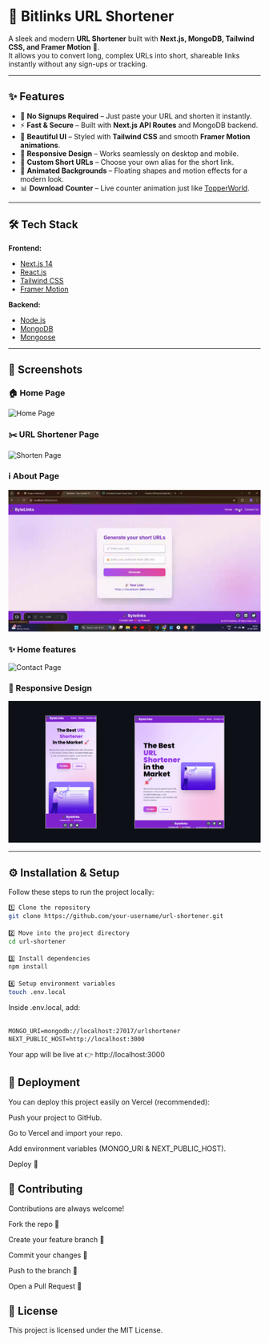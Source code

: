 # 🔗 Bitlinks URL Shortener

A sleek and modern **URL Shortener** built with **Next.js, MongoDB, Tailwind CSS, and Framer Motion** 🚀.  
It allows you to convert long, complex URLs into short, shareable links instantly without any sign-ups or tracking.  

---

## ✨ Features

- 🔐 **No Signups Required** – Just paste your URL and shorten it instantly.  
- ⚡ **Fast & Secure** – Built with **Next.js API Routes** and MongoDB backend.  
- 🎨 **Beautiful UI** – Styled with **Tailwind CSS** and smooth **Framer Motion animations**.  
- 📱 **Responsive Design** – Works seamlessly on desktop and mobile.  
- 🎉 **Custom Short URLs** – Choose your own alias for the short link.  
- 🌌 **Animated Backgrounds** – Floating shapes and motion effects for a modern look.  
- 📊 **Download Counter** – Live counter animation just like [TopperWorld](https://topperworld.in).  

---

## 🛠️ Tech Stack

**Frontend:**  
- [Next.js 14](https://nextjs.org/)  
- [React.js](https://react.dev/)  
- [Tailwind CSS](https://tailwindcss.com/)  
- [Framer Motion](https://www.framer.com/motion/)  

**Backend:**  
- [Node.js](https://nodejs.org/)  
- [MongoDB](https://www.mongodb.com/)  
- [Mongoose](https://mongoosejs.com/)  

---

## 📸 Screenshots

### 🏠 Home Page
![Home Page](/screenshots/Home.gif)

### ✂️ URL Shortener Page
![Shorten Page](/screenshots/shorturl.gif)

### ℹ️ About Page
![About Page](/screenshots/About.gif)

### ✨ Home features
![Contact Page](/screenshots/Home-Buttons.gif)

### 📱 Responsive Design
![Responsive Design](/screenshots/Responsive.png)

---

## ⚙️ Installation & Setup

Follow these steps to run the project locally:

```bash
1️⃣ Clone the repository
git clone https://github.com/your-username/url-shortener.git

2️⃣ Move into the project directory
cd url-shortener

3️⃣ Install dependencies
npm install

4️⃣ Setup environment variables
touch .env.local

```

Inside .env.local, add:

```

MONGO_URI=mongodb://localhost:27017/urlshortener
NEXT_PUBLIC_HOST=http://localhost:3000

```

Your app will be live at 👉 http://localhost:3000

## 🚀 Deployment

You can deploy this project easily on Vercel
 (recommended):

Push your project to GitHub.

Go to Vercel and import your repo.

Add environment variables (MONGO_URI & NEXT_PUBLIC_HOST).

Deploy 🎉

## 🤝 Contributing

Contributions are always welcome!

Fork the repo 🍴

Create your feature branch 🌱

Commit your changes 📝

Push to the branch 🚀

Open a Pull Request 🎉

## 📜 License

This project is licensed under the MIT License.
